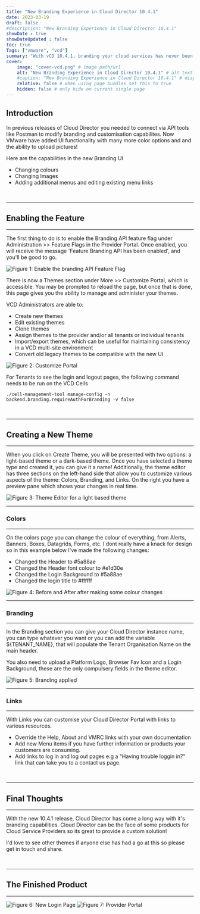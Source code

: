 ```yaml
---
title: "New Branding Experience in Cloud Director 10.4.1" 
date: 2023-03-19
draft: false
#description: "New Branding Experience in Cloud Director 10.4.1"
showDate : true
showDateUpdated : false
toc: true
Tags: ["vmware", "vcd"]
summary: "With vCD 10.4.1, branding your cloud services has never been easier. Learn about the new capabilities for creating and customizing custom themes in this post."
cover:
    image: "cover-vcd.png" # image path/url
    alt: "New Branding Experience in Cloud Director 10.4.1" # alt text
    #caption: "New Branding Experience in Cloud Director 10.4.1" # display caption under cover
    relative: false # when using page bundles set this to true
    hidden: false # only hide on current single page
---
```



## Introduction 

In previous releases of Cloud Director you needed to connect via API tools like Postman to modify branding and customisation capabilites. Now VMware have added UI functionality with many more color options and and the ability to upload pictures!

Here are the capabilities in the new Branding UI
<ul>
<li>Changing colours</li>
<li>Changing Images</li>
<li>Adding additional menus and editing existing menu links</li>
</ul>

<br> 

-------------

## Enabling the Feature

-------------

The first thing to do is to enable the Branding API feature flag under Administration >> Feature Flags in the Provider Portal. Once enabled, you will receive the message 'Feature Branding API has been enabled', and you'll be good to go.


![Figure 1: Enable the branding API Feature Flag ](1featureflag.png)


There is now a Themes section under More >> Customize Portal, which is accessible. You may be prompted to reload the page, but once that is done, this page gives you the ability to manage and administer your themes.

VCD Administrators are able to:
<ul>
<li>Create new themes</li>
<li>Edit existing themes</li>
<li>Clone themes</li>
<li>Assign themes to the provider and/or all tenants or individual tenants</li>
<li>Import/export themes, which can be useful for maintaining consistency in a VCD multi-site environment</li>
<li>Convert old legacy themes to be compatible with the new UI</li>
</ul>




![Figure 2: Customize Portal](2customizeportalsection.png)

For Tenants to see the login and logout pages, the following command needs to be run on the VCD Cells

```text 
./cell-management-tool manage-config -n backend.branding.requireAuthForBranding -v false 
```


<br>


--------

## Creating a New Theme

--------

When you click on Create Theme, you will be presented with two options: a light-based theme or a dark-based theme. Once you have selected a theme type and created it, you can give it a name! Additionally, the theme editor has three sections on the left-hand side that allow you to customize various aspects of the theme: Colors, Branding, and Links.  On the right you have a preview pane which shows your changes in real time.

![Figure 3: Theme Editor for a light based theme ](3previewpane.png)

-------------
###  Colors
-------------
On the colors page you can change the colour of everything, from Alerts, Banners, Boxes, Datagrids, Forms, etc.  I dont really have a knack for design so in this example below I've made the following changes:

<ul>
<li>Changed the Header to #5a88ae</li>
<li>Changed the Header font colour to #e1d30e</li>
<li>Changed the Login Background to #5a88ae</li>
<li>Changed the login title to #ffffff</li>
</ul


![Figure 4: Before and After after making some colour changes ](4bfaf.png)

-------------
### Branding
-------------
In the Branding section you can give your Cloud Director instance name,  you can type whatever you want or you can add the variable ${TENANT_NAME}, that will populate the Tenant Organisation Name on the main header. 

You also need to upload a Platform Logo, Browser Fav Icon and a Login Background, these are the only compulsery fields in the theme editor.

![Figure 5: Branding applied ](5branding.png)

-------------
### Links
-------------

With Links you can customise your Cloud Director Portal with links to various resources. 

<ul>
<li>Override the Help, About and VMRC links with your own documentation
<li>Add new Menu items if you have further information or products your customers are consuming.
<li>Add links to log in and log out pages e.g a "Having trouble loggin in?" link that can take you to a contact us page.
</ul>

<br>

-------------

## Final Thoughts
-------------

With the new 10.4.1 release, Cloud Director has come a long way with it's branding capabilities. Cloud Director can be the face of some products for Cloud Service Providers so its great to provide a custom solution!

I'd love to see other themes if anyone else has had a go at this so please get in touch and share.

<br>

-------------

## The Finished Product

-------------

![Figure 6: New Login Page ](6brandedloginpage.png)
![Figure 7: Provider Portal ](7brandedproviderportal.png)



